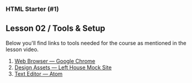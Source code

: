 ### HTML Starter (#1)
## Lesson 02 / Tools & Setup

Below you'll find links to tools needed for the course as mentioned in the lesson video.

1. [Web Browser — Google Chrome](https://www.google.com/chrome)
2. [Design Assets — Left House Mock Site](https://github.com/scottusrobus/become-a-web-developer/tree/master/01-html-starter)
3. [Text Editor — Atom](https://www.atom.io)
